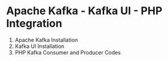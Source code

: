 # Apache Kafka - Kafka UI - PHP Integration

1. Apache Kafka Installation
2. Kafka UI Installation
3. PHP Kafka Consumer and Producer Codes 
